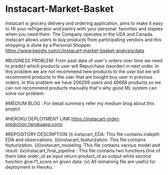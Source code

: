 # Instacart-Market-Basket
Instacart is grocery delivery and ordering application, aims to make it easy to fill your refrigerator and pantry with your personal  favorites and staples when you need them. The Company operates in the USA and Canada. Instacart allows users to buy products from participating vendors and this shopping is done by a Personal Shopper.
https://www.kaggle.com/c/instacart-market-basket-analysis/data

#BUSINESS PROBLEM:
From past data of user's orders over time we need to predict which products user will Repurchase (reorder) in next order. In this problem we are not recommend new products to the user but we will recommend products to the user that are bought buy user in previous orders. In this problem we have 206209 users and 49688 products so we can not recommend products manually that's why good ML system can solve our problem.

#MEDIUM BLOG :
For detail summary  refer my  medium blog about this project

#HEROKU DEPLOYMENT LINK
https://instacart-order-prediction.herokuapp.com/

#REPOSITORY DESCRIPTION
(i) instacart_EDA: This file contains indepth EDA and observations.
(ii)instacart_featurization: This file contains featurization.
(iii)instacart_modeling :This file contains various model and result.
(iv)instacart_final_pipeline : This file contains two functions.One of them take order_id as input return product_id as output while second function give f1_score on  given data.
(v) All remaining file are useful for deployment in Heroku.


